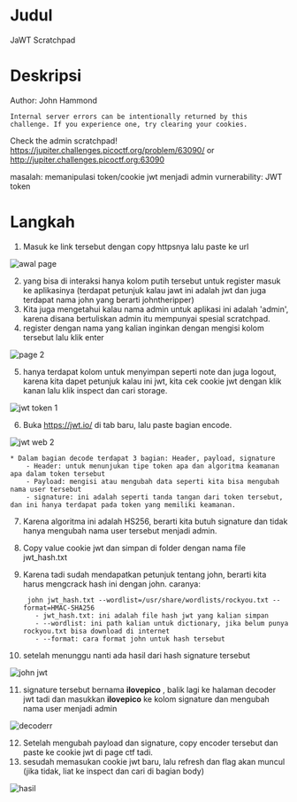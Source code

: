 # Judul
JaWT Scratchpad

# Deskripsi
Author: John Hammond

    Internal server errors can be intentionally returned by this challenge. If you experience one, try clearing your cookies.
    
Check the admin scratchpad! https://jupiter.challenges.picoctf.org/problem/63090/ or http://jupiter.challenges.picoctf.org:63090

masalah: memanipulasi token/cookie jwt menjadi admin
vurnerability: JWT token

# Langkah
1. Masuk ke link tersebut dengan copy httpsnya lalu paste ke url

![awal page](https://github.com/user-attachments/assets/4e40a275-cda4-4d07-8959-5e58d273d771)

2. yang bisa di interaksi hanya kolom putih tersebut untuk register masuk ke aplikasinya (terdapat petunjuk kalau jawt ini adalah jwt dan juga terdapat nama john yang berarti johntheripper)
3. Kita juga mengetahui kalau nama admin untuk aplikasi ini adalah 'admin', karena disana bertuliskan admin itu mempunyai spesial scratchpad.
4. register dengan nama yang kalian inginkan dengan mengisi kolom tersebut lalu klik enter

![page 2](https://github.com/user-attachments/assets/b65ee587-abf0-4ec0-b372-465712eb7013)


5. hanya terdapat kolom untuk menyimpan seperti note dan juga logout, karena kita dapet petunjuk kalau ini jwt, kita cek cookie jwt dengan klik kanan lalu klik inspect dan cari storage.

![jwt token 1](https://github.com/user-attachments/assets/3b353079-63aa-4bcf-bc32-dfa0c8e7093e)

6. Buka https://jwt.io/ di tab baru, lalu paste bagian encode.

![jwt web 2](https://github.com/user-attachments/assets/0b35bceb-d583-43c8-844a-020b5f812ce8)


    * Dalam bagian decode terdapat 3 bagian: Header, payload, signature
        - Header: untuk menunjukan tipe token apa dan algoritma keamanan apa dalam token tersebut
        - Payload: mengisi atau mengubah data seperti kita bisa mengubah nama user tersebut
        - signature: ini adalah seperti tanda tangan dari token tersebut, dan ini hanya terdapat pada token yang memiliki keamanan.

7. Karena algoritma ini adalah HS256, berarti kita butuh signature dan tidak hanya mengubah nama user tersebut menjadi admin.
8. Copy value cookie jwt dan simpan di folder dengan nama file jwt_hash.txt
9. Karena tadi sudah mendapatkan petunjuk tentang john, berarti kita harus mengcrack hash ini dengan john. caranya:

        john jwt_hash.txt --wordlist=/usr/share/wordlists/rockyou.txt --format=HMAC-SHA256
          - jwt_hash.txt: ini adalah file hash jwt yang kalian simpan
          - --wordlist: ini path kalian untuk dictionary, jika belum punya rockyou.txt bisa download di internet
          - --format: cara format john untuk hash tersebut
10. setelah menunggu nanti ada hasil dari hash signature tersebut

![john jwt](https://github.com/user-attachments/assets/c4669aee-dc49-41c1-8f3c-f3273938b4d9)

11. signature tersebut bernama **ilovepico** , balik lagi ke halaman decoder jwt tadi dan masukkan **ilovepico** ke kolom signature dan mengubah nama user menjadi admin

![decoderr](https://github.com/user-attachments/assets/f1b36396-d527-44c5-bc1d-2b68a028dc9a)

12. Setelah mengubah payload dan signature, copy encoder tersebut dan paste ke cookie jwt di page ctf tadi.
13. sesudah memasukan cookie jwt baru, lalu refresh dan flag akan muncul (jika tidak, liat ke inspect dan cari di bagian body)

![hasil](https://github.com/user-attachments/assets/082e96e7-621a-4a10-b778-bcb4fd1b1a86)

 
